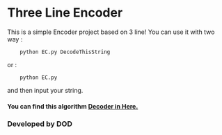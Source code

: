 # Three Line Encoder
This is a simple Encoder project based on 3 line!
You can use it with two way :
```
    python EC.py DecodeThisString   
```
or :
```
    python EC.py 
```
and then input your string.

#### You can find this algorithm [Decoder in Here.](https://github.com/Warm-Hearted-Snowman/Three_Line_Decoder)

### Developed by DOD
